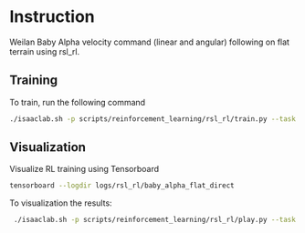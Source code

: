 # Instruction
Weilan Baby Alpha velocity command (linear and angular) following on flat terrain using rsl_rl.
## Training
To train, run the following command
```bash
./isaaclab.sh -p scripts/reinforcement_learning/rsl_rl/train.py --task Isaac-Velocity-Flat-Baby-Alpha-Direct-v0 --headless
```
## Visualization
Visualize RL training using Tensorboard
```bash
tensorboard --logdir logs/rsl_rl/baby_alpha_flat_direct
```

To visualization the results:
```bash
 ./isaaclab.sh -p scripts/reinforcement_learning/rsl_rl/play.py --task Isaac-Velocity-Flat-Baby-Alpha-Direct-v0 --num_envs 10
```
